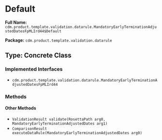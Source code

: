 # Default

**Full Name:** `cdm.product.template.validation.datarule.MandatoryEarlyTerminationAdjustedDatesFpMLIrd44$Default`

**Package:** `cdm.product.template.validation.datarule`

## Type: Concrete Class

### Implemented Interfaces

- `cdm.product.template.validation.datarule.MandatoryEarlyTerminationAdjustedDatesFpMLIrd44`

### Methods

#### Other Methods

- `ValidationResult validate(RosettaPath arg0, MandatoryEarlyTerminationAdjustedDates arg1)`
- `ComparisonResult executeDataRule(MandatoryEarlyTerminationAdjustedDates arg0)`

